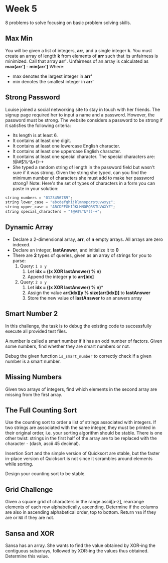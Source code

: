 # Week 5
8 problems to solve focusing on basic problem solving skills.

## Max Min
You will be given a list of integers, **arr**, and a single integer **k**. You must create an array of length **k** from elements of **arr** such that its unfairness is minimized. Call that array **arr'**. Unfairness of an array is calculated as **max(arr') - min(arr')** 
Where:
- max denotes the largest integer in **arr'**
- min denotes the smallest integer in **arr'**

## Strong Password
Louise joined a social networking site to stay in touch with her friends. The signup page required her to input a name and a password. However, the password must be strong. The website considers a password to be strong if it satisfies the following criteria:

+ Its length is at least 6.
+ It contains at least one digit.
+ It contains at least one lowercase English character.
+ It contains at least one uppercase English character.
+ It contains at least one special character. The special characters are: !@#$%^&*()-+
+ She typed a random string of length  in the password field but wasn't sure if it was strong. Given the string she typed, can you find the minimum number of characters she must add to make her password strong?
Note: Here's the set of types of characters in a form you can paste in your solution:
```cpp
string numbers = "0123456789";
string lower_case = "abcdefghijklmnopqrstuvwxyz";
string upper_case = "ABCDEFGHIJKLMNOPQRSTUVWXYZ";
string special_characters = "!@#$%^&*()-+";
```

## Dynamic Array
+ Declare a 2-dimensional array, **arr**, of **n** empty arrays. All arrays are zero indexed.
+ Declare an integer, **lastAnswer**, and initialize it to **0**
+ There are **2** types of queries, given as an array of strings for you to parse:
    1. Query: ```1 x y```
        1. Let **idx = ((x XOR lastAnswer) % n)**
        2. Append the integer **y** to **arr[idx]**
    2. Query: ```2 x y```
        1. Let **idx = ((x XOR lastAnswer) % n)***
        2. Assign the value **arr[idx][y % size(arr[idx])]** to **lastAnswer**
        3. Store the new value of **lastAnswer** to an answers array

## Smart Number 2
In this challenge, the task is to debug the existing code to successfully execute all provided test files.

A number is called a smart number if it has an odd number of factors. Given some numbers, find whether they are smart numbers or not.

Debug the given function ```is_smart_number``` to correctly check if a given number is a smart number.

## Missing Numbers
Given two arrays of integers, find which elements in the second array are missing from the first array.

## The Full Counting Sort
Use the counting sort to order a list of strings associated with integers. If two strings are associated with the same integer, they must be printed in their original order, i.e. your sorting algorithm should be stable. There is one other twist: strings in the first half of the array are to be replaced with the character - (dash, ascii 45 decimal).

Insertion Sort and the simple version of Quicksort are stable, but the faster in-place version of Quicksort is not since it scrambles around elements while sorting.

Design your counting sort to be stable.

## Grid Challenge
Given a square grid of characters in the range ascii[a-z], rearrange elements of each row alphabetically, ascending. Determine if the columns are also in ascending alphabetical order, top to bottom. Return ```YES``` if they are or ```NO``` if they are not.

## Sansa and XOR
Sansa has an array. She wants to find the value obtained by XOR-ing the contiguous subarrays, followed by XOR-ing the values thus obtained. Determine this value.
